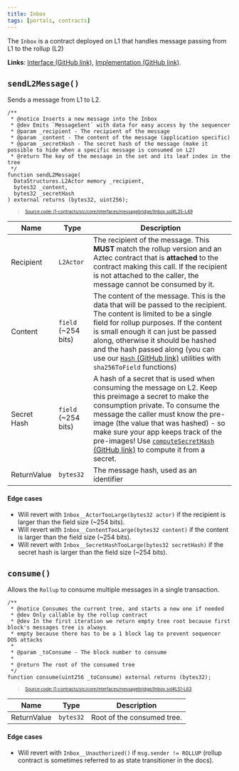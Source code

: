 ```yaml
---
title: Inbox
tags: [portals, contracts]
---
```


The `Inbox` is a contract deployed on L1 that handles message passing from L1 to the rollup (L2)

**Links**: [Interface (GitHub link)](https://github.com/AztecProtocol/aztec-packages/blob/master/l1-contracts/src/core/interfaces/messagebridge/IInbox.sol), [Implementation (GitHub link)](https://github.com/AztecProtocol/aztec-packages/blob/master/l1-contracts/src/core/messagebridge/Inbox.sol).

## `sendL2Message()`

Sends a message from L1 to L2.

```solidity title="send_l1_to_l2_message" showLineNumbers 
/**
 * @notice Inserts a new message into the Inbox
 * @dev Emits `MessageSent` with data for easy access by the sequencer
 * @param _recipient - The recipient of the message
 * @param _content - The content of the message (application specific)
 * @param _secretHash - The secret hash of the message (make it possible to hide when a specific message is consumed on L2)
 * @return The key of the message in the set and its leaf index in the tree
 */
function sendL2Message(
  DataStructures.L2Actor memory _recipient,
  bytes32 _content,
  bytes32 _secretHash
) external returns (bytes32, uint256);
```
> <sup><sub><a href="https://github.com/AztecProtocol/aztec-packages/blob/v1.1.1/l1-contracts/src/core/interfaces/messagebridge/IInbox.sol#L35-L49" target="_blank" rel="noopener noreferrer">Source code: l1-contracts/src/core/interfaces/messagebridge/IInbox.sol#L35-L49</a></sub></sup>



| Name           | Type    | Description |
| -------------- | ------- | ----------- |
| Recipient      | `L2Actor` | The recipient of the message. This **MUST** match the rollup version and an Aztec contract that is **attached** to the contract making this call. If the recipient is not attached to the caller, the message cannot be consumed by it. |
| Content        | `field` (~254 bits) | The content of the message. This is the data that will be passed to the recipient. The content is limited to be a single field for rollup purposes. If the content is small enough it can just be passed along, otherwise it should be hashed and the hash passed along (you can use our [`Hash` (GitHub link)](https://github.com/AztecProtocol/aztec-packages/blob/master/l1-contracts/src/core/libraries/Hash.sol) utilities with `sha256ToField` functions)  |
| Secret Hash    | `field` (~254 bits)  | A hash of a secret that is used when consuming the message on L2. Keep this preimage a secret to make the consumption private. To consume the message the caller must know the pre-image (the value that was hashed) - so make sure your app keeps track of the pre-images! Use [`computeSecretHash` (GitHub link)](https://github.com/AztecProtocol/aztec-packages/blob/master/yarn-project/aztec.js/src/utils/secrets.ts) to compute it from a secret. |
| ReturnValue         | `bytes32` | The message hash, used as an identifier |

#### Edge cases

- Will revert with `Inbox__ActorTooLarge(bytes32 actor)` if the recipient is larger than the field size (~254 bits).
- Will revert with `Inbox__ContentTooLarge(bytes32 content)` if the content is larger than the field size (~254 bits).
- Will revert with `Inbox__SecretHashTooLarge(bytes32 secretHash)` if the secret hash is larger than the field size (~254 bits).

## `consume()`

Allows the `Rollup` to consume multiple messages in a single transaction.

```solidity title="consume" showLineNumbers 
/**
 * @notice Consumes the current tree, and starts a new one if needed
 * @dev Only callable by the rollup contract
 * @dev In the first iteration we return empty tree root because first block's messages tree is always
 * empty because there has to be a 1 block lag to prevent sequencer DOS attacks
 *
 * @param _toConsume - The block number to consume
 *
 * @return The root of the consumed tree
 */
function consume(uint256 _toConsume) external returns (bytes32);
```
> <sup><sub><a href="https://github.com/AztecProtocol/aztec-packages/blob/v1.1.1/l1-contracts/src/core/interfaces/messagebridge/IInbox.sol#L51-L63" target="_blank" rel="noopener noreferrer">Source code: l1-contracts/src/core/interfaces/messagebridge/IInbox.sol#L51-L63</a></sub></sup>


| Name           | Type        | Description                |
| -------------- | ----------- | -------------------------- |
| ReturnValue    | `bytes32`   | Root of the consumed tree. | 

#### Edge cases

- Will revert with `Inbox__Unauthorized()` if `msg.sender != ROLLUP` (rollup contract is sometimes referred to as state transitioner in the docs). 
